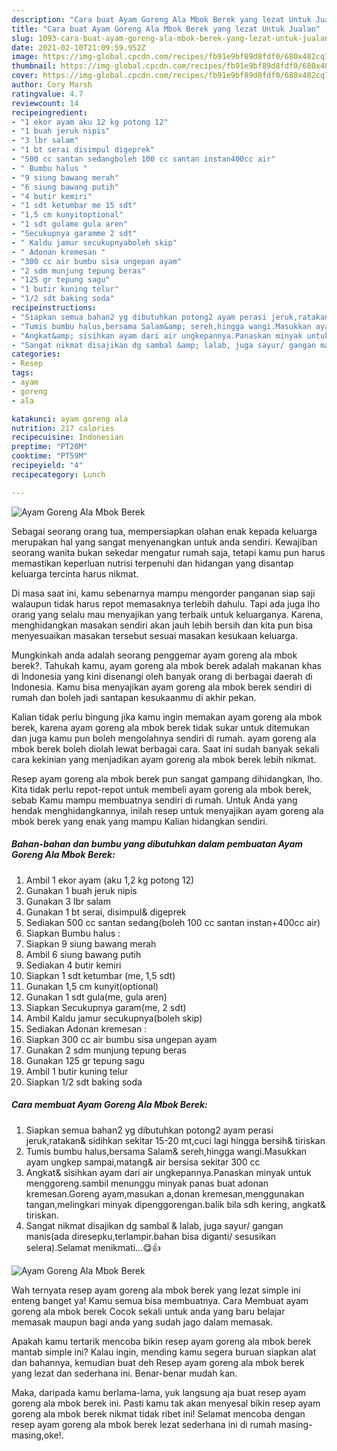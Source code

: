 ```yaml
---
description: "Cara buat Ayam Goreng Ala Mbok Berek yang lezat Untuk Jualan"
title: "Cara buat Ayam Goreng Ala Mbok Berek yang lezat Untuk Jualan"
slug: 1093-cara-buat-ayam-goreng-ala-mbok-berek-yang-lezat-untuk-jualan
date: 2021-02-10T21:09:59.952Z
image: https://img-global.cpcdn.com/recipes/fb91e9bf89d8fdf0/680x482cq70/ayam-goreng-ala-mbok-berek-foto-resep-utama.jpg
thumbnail: https://img-global.cpcdn.com/recipes/fb91e9bf89d8fdf0/680x482cq70/ayam-goreng-ala-mbok-berek-foto-resep-utama.jpg
cover: https://img-global.cpcdn.com/recipes/fb91e9bf89d8fdf0/680x482cq70/ayam-goreng-ala-mbok-berek-foto-resep-utama.jpg
author: Cory Marsh
ratingvalue: 4.7
reviewcount: 14
recipeingredient:
- "1 ekor ayam aku 12 kg potong 12"
- "1 buah jeruk nipis"
- "3 lbr salam"
- "1 bt serai disimpul digeprek"
- "500 cc santan sedangboleh 100 cc santan instan400cc air"
- " Bumbu halus "
- "9 siung bawang merah"
- "6 siung bawang putih"
- "4 butir kemiri"
- "1 sdt ketumbar me 15 sdt"
- "1,5 cm kunyitoptional"
- "1 sdt gulame gula aren"
- "Secukupnya garamme 2 sdt"
- " Kaldu jamur secukupnyaboleh skip"
- " Adonan kremesan "
- "300 cc air bumbu sisa ungepan ayam"
- "2 sdm munjung tepung beras"
- "125 gr tepung sagu"
- "1 butir kuning telur"
- "1/2 sdt baking soda"
recipeinstructions:
- "Siapkan semua bahan2 yg dibutuhkan potong2 ayam perasi jeruk,ratakan&amp; sidihkan sekitar 15-20 mt,cuci lagi hingga bersih&amp; tiriskan"
- "Tumis bumbu halus,bersama Salam&amp; sereh,hingga wangi.Masukkan ayam ungkep sampai,matang&amp; air bersisa sekitar 300 cc"
- "Angkat&amp; sisihkan ayam dari air ungkepannya.Panaskan minyak untuk menggoreng.sambil menunggu minyak panas buat adonan kremesan.Goreng ayam,masukan a,donan kremesan,menggunakan tangan,melingkari minyak dipenggorengan.balik bila sdh kering, angkat&amp; tiriskan."
- "Sangat nikmat disajikan dg sambal &amp; lalab, juga sayur/ gangan manis(ada diresepku,terlampir.bahan bisa diganti/ sesusikan selera).Selamat menikmati...😋👍"
categories:
- Resep
tags:
- ayam
- goreng
- ala

katakunci: ayam goreng ala 
nutrition: 217 calories
recipecuisine: Indonesian
preptime: "PT20M"
cooktime: "PT59M"
recipeyield: "4"
recipecategory: Lunch

---
```



![Ayam Goreng Ala Mbok Berek](https://img-global.cpcdn.com/recipes/fb91e9bf89d8fdf0/680x482cq70/ayam-goreng-ala-mbok-berek-foto-resep-utama.jpg)

Sebagai seorang orang tua, mempersiapkan olahan enak kepada keluarga merupakan hal yang sangat menyenangkan untuk anda sendiri. Kewajiban seorang  wanita bukan sekedar mengatur rumah saja, tetapi kamu pun harus memastikan keperluan nutrisi terpenuhi dan hidangan yang disantap keluarga tercinta harus nikmat.

Di masa  saat ini, kamu sebenarnya mampu mengorder panganan siap saji walaupun tidak harus repot memasaknya terlebih dahulu. Tapi ada juga lho orang yang selalu mau menyajikan yang terbaik untuk keluarganya. Karena, menghidangkan masakan sendiri akan jauh lebih bersih dan kita pun bisa menyesuaikan masakan tersebut sesuai masakan kesukaan keluarga. 



Mungkinkah anda adalah seorang penggemar ayam goreng ala mbok berek?. Tahukah kamu, ayam goreng ala mbok berek adalah makanan khas di Indonesia yang kini disenangi oleh banyak orang di berbagai daerah di Indonesia. Kamu bisa menyajikan ayam goreng ala mbok berek sendiri di rumah dan boleh jadi santapan kesukaanmu di akhir pekan.

Kalian tidak perlu bingung jika kamu ingin memakan ayam goreng ala mbok berek, karena ayam goreng ala mbok berek tidak sukar untuk ditemukan dan juga kamu pun boleh mengolahnya sendiri di rumah. ayam goreng ala mbok berek boleh diolah lewat berbagai cara. Saat ini sudah banyak sekali cara kekinian yang menjadikan ayam goreng ala mbok berek lebih nikmat.

Resep ayam goreng ala mbok berek pun sangat gampang dihidangkan, lho. Kita tidak perlu repot-repot untuk membeli ayam goreng ala mbok berek, sebab Kamu mampu membuatnya sendiri di rumah. Untuk Anda yang hendak menghidangkannya, inilah resep untuk menyajikan ayam goreng ala mbok berek yang enak yang mampu Kalian hidangkan sendiri.

<!--inarticleads1-->

##### Bahan-bahan dan bumbu yang dibutuhkan dalam pembuatan Ayam Goreng Ala Mbok Berek:

1. Ambil 1 ekor ayam (aku 1,2 kg potong 12)
1. Gunakan 1 buah jeruk nipis
1. Gunakan 3 lbr salam
1. Gunakan 1 bt serai, disimpul&amp; digeprek
1. Sediakan 500 cc santan sedang(boleh 100 cc santan instan+400cc air)
1. Siapkan  Bumbu halus :
1. Siapkan 9 siung bawang merah
1. Ambil 6 siung bawang putih
1. Sediakan 4 butir kemiri
1. Siapkan 1 sdt ketumbar (me, 1,5 sdt)
1. Gunakan 1,5 cm kunyit(optional)
1. Gunakan 1 sdt gula(me, gula aren)
1. Siapkan Secukupnya garam(me, 2 sdt)
1. Ambil  Kaldu jamur secukupnya(boleh skip)
1. Sediakan  Adonan kremesan :
1. Siapkan 300 cc air bumbu sisa ungepan ayam
1. Gunakan 2 sdm munjung tepung beras
1. Gunakan 125 gr tepung sagu
1. Ambil 1 butir kuning telur
1. Siapkan 1/2 sdt baking soda




<!--inarticleads2-->

##### Cara membuat Ayam Goreng Ala Mbok Berek:

1. Siapkan semua bahan2 yg dibutuhkan potong2 ayam perasi jeruk,ratakan&amp; sidihkan sekitar 15-20 mt,cuci lagi hingga bersih&amp; tiriskan
1. Tumis bumbu halus,bersama Salam&amp; sereh,hingga wangi.Masukkan ayam ungkep sampai,matang&amp; air bersisa sekitar 300 cc
1. Angkat&amp; sisihkan ayam dari air ungkepannya.Panaskan minyak untuk menggoreng.sambil menunggu minyak panas buat adonan kremesan.Goreng ayam,masukan a,donan kremesan,menggunakan tangan,melingkari minyak dipenggorengan.balik bila sdh kering, angkat&amp; tiriskan.
1. Sangat nikmat disajikan dg sambal &amp; lalab, juga sayur/ gangan manis(ada diresepku,terlampir.bahan bisa diganti/ sesusikan selera).Selamat menikmati...😋👍
<img src="//assets-global.cpcdn.com/assets/icons/button_play-2c75c40dde080a61004c1f40b05d8f140eaff45d7e9e6481dc71c63d2e7c4909.png" alt="Ayam Goreng Ala Mbok Berek">



Wah ternyata resep ayam goreng ala mbok berek yang lezat simple ini enteng banget ya! Kamu semua bisa membuatnya. Cara Membuat ayam goreng ala mbok berek Cocok sekali untuk anda yang baru belajar memasak maupun bagi anda yang sudah jago dalam memasak.

Apakah kamu tertarik mencoba bikin resep ayam goreng ala mbok berek mantab simple ini? Kalau ingin, mending kamu segera buruan siapkan alat dan bahannya, kemudian buat deh Resep ayam goreng ala mbok berek yang lezat dan sederhana ini. Benar-benar mudah kan. 

Maka, daripada kamu berlama-lama, yuk langsung aja buat resep ayam goreng ala mbok berek ini. Pasti kamu tak akan menyesal bikin resep ayam goreng ala mbok berek nikmat tidak ribet ini! Selamat mencoba dengan resep ayam goreng ala mbok berek lezat sederhana ini di rumah masing-masing,oke!.


